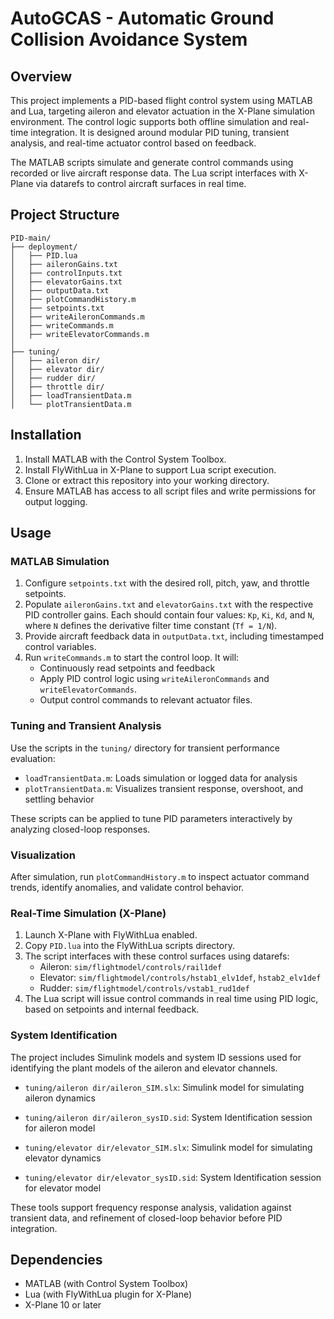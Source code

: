
# AutoGCAS - Automatic Ground Collision Avoidance System

## Overview

This project implements a PID-based flight control system using MATLAB and Lua, targeting aileron and elevator actuation in the X-Plane simulation environment. The control logic supports both offline simulation and real-time integration. It is designed around modular PID tuning, transient analysis, and real-time actuator control based on feedback.

The MATLAB scripts simulate and generate control commands using recorded or live aircraft response data. The Lua script interfaces with X-Plane via datarefs to control aircraft surfaces in real time.

## Project Structure

```
PID-main/
├── deployment/
│   ├── PID.lua
│   ├── aileronGains.txt
│   ├── controlInputs.txt
│   ├── elevatorGains.txt
│   ├── outputData.txt
│   ├── plotCommandHistory.m
│   ├── setpoints.txt
│   ├── writeAileronCommands.m
│   ├── writeCommands.m
│   ├── writeElevatorCommands.m
│
├── tuning/
│   ├── aileron dir/
│   ├── elevator dir/
│   ├── rudder dir/
│   ├── throttle dir/
│   ├── loadTransientData.m
│   └── plotTransientData.m
```

## Installation

1. Install MATLAB with the Control System Toolbox.
2. Install FlyWithLua in X-Plane to support Lua script execution.
3. Clone or extract this repository into your working directory.
4. Ensure MATLAB has access to all script files and write permissions for output logging.

## Usage

### MATLAB Simulation

1. Configure `setpoints.txt` with the desired roll, pitch, yaw, and throttle setpoints.
2. Populate `aileronGains.txt` and `elevatorGains.txt` with the respective PID controller gains. Each should contain four values: `Kp`, `Ki`, `Kd`, and `N`, where `N` defines the derivative filter time constant (`Tf = 1/N`).
3. Provide aircraft feedback data in `outputData.txt`, including timestamped control variables.
4. Run `writeCommands.m` to start the control loop. It will:
   - Continuously read setpoints and feedback
   - Apply PID control logic using `writeAileronCommands` and `writeElevatorCommands`.
   - Output control commands to relevant actuator files.

### Tuning and Transient Analysis

Use the scripts in the `tuning/` directory for transient performance evaluation:

- `loadTransientData.m`: Loads simulation or logged data for analysis
- `plotTransientData.m`: Visualizes transient response, overshoot, and settling behavior

These scripts can be applied to tune PID parameters interactively by analyzing closed-loop responses.

### Visualization

After simulation, run `plotCommandHistory.m` to inspect actuator command trends, identify anomalies, and validate control behavior.

### Real-Time Simulation (X-Plane)

1. Launch X-Plane with FlyWithLua enabled.
2. Copy `PID.lua` into the FlyWithLua scripts directory.
3. The script interfaces with these control surfaces using datarefs:
   - Aileron: `sim/flightmodel/controls/rail1def`
   - Elevator: `sim/flightmodel/controls/hstab1_elv1def`, `hstab2_elv1def`
   - Rudder: `sim/flightmodel/controls/vstab1_rud1def`
4. The Lua script will issue control commands in real time using PID logic, based on setpoints and internal feedback.


### System Identification

The project includes Simulink models and system ID sessions used for identifying the plant models of the aileron and elevator channels.

- `tuning/aileron dir/aileron_SIM.slx`: Simulink model for simulating aileron dynamics
- `tuning/aileron dir/aileron_sysID.sid`: System Identification session for aileron model

- `tuning/elevator dir/elevator_SIM.slx`: Simulink model for simulating elevator dynamics
- `tuning/elevator dir/elevator_sysID.sid`: System Identification session for elevator model

These tools support frequency response analysis, validation against transient data, and refinement of closed-loop behavior before PID integration.


## Dependencies

- MATLAB (with Control System Toolbox)
- Lua (with FlyWithLua plugin for X-Plane)
- X-Plane 10 or later
